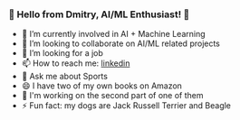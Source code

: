 ### 🚀 Hello from Dmitry, AI/ML Enthusiast! 👋

- 🌱 I’m currently involved in AI + Machine Learning
- 👯 I’m looking to collaborate on AI/ML related projects
- 🤔 I’m looking for a job
- 📫 How to reach me: [linkedin](https://www.linkedin.com/in/swimdog/)
- 💬 Ask me about Sports
- 😄 I have two of my own books on Amazon
- 🔭 I'm working on the second part of one of them
- ⚡ Fun fact: my dogs are Jack Russell Terrier and Beagle
